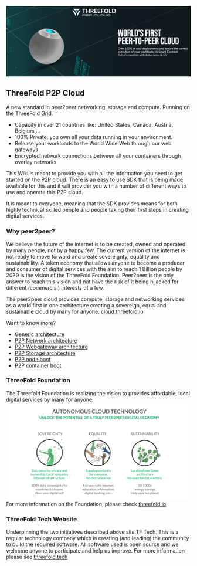 <img src="intro.png">


## ThreeFold P2P Cloud
A new standard in peer2peer networking, storage and compute.
Running on the ThreeFold Grid.

* Capacity in over 21 countries like: United States, Canada, Austria, Belgium,...
* 100% Private: you own all your data running in your environment. 
* Release your workloads to the World Wide Web through our web gateways
* Encrypted network connections between all your containers through overlay networks 

This Wiki is meant to provide you with all the information you need to get started on the P2P cloud.  There is an easy to use SDK that is being made available for this and it will provider you with a number of different ways to use and operate this P2P cloud.

It is meant to everyone, meaning that the SDK provides means for both highly technical skilled people and people taking their first steps in creating digital services.

### Why peer2peer? 
We believe the future of the internet is to be created, owned and operated by many people, not by a happy few.  The current version of the internet is not ready to move forward and create sovereignty, equality and sustainability.  A token economy that allows anyone to become a producer and consumer of digital services with the aim to reach 1 Billion people by 2030 is the vision of the ThreeFold Foundation. Peer2peer is the only answer to reach this vision and not have the risk of it being hijacked for different (commercial) interests of a few.

The peer2peer cloud provides compute, storage and networking services as a world first in one architecture creating a sovereign, equal and sustainable cloud by many for anyone. [cloud.threefold.io](https://cloud.threefold.io)

Want to know more?
- [Generic architecture](architecture.md)
- [P2P Network architecture](architecture_network.md)
- [P2P Webgateway architecture](architecture_webgateway.md)
- [P2P Storage architecture](architecture_storage.md)
- [P2P node boot](architecture_boot.md)
- [P2P container boot](architecture_flist.md)


### ThreeFold Foundation
<!-- insert general objectives for the TF Network (Grid, Token and 3bot) -->
The Threefold Foundation is realizing the vision to provides affordable, local digital services by many for anyone. 
![](ses.png)
For more information on the Foundation, please check [threefold.io](https://threefold.io)

### ThreeFold Tech Website
Underpinning the two initiatives described above sits TF Tech.  This is a regular technology company which is creating (and leading) the community to  build the required software.  All software used is open source and we welcome anyone to participate and help us improve.  For more information please see [threefold.tech](https://threefold.tech)
<!-- 
TODO #5 Check graphics(s) for updated version.
-->

